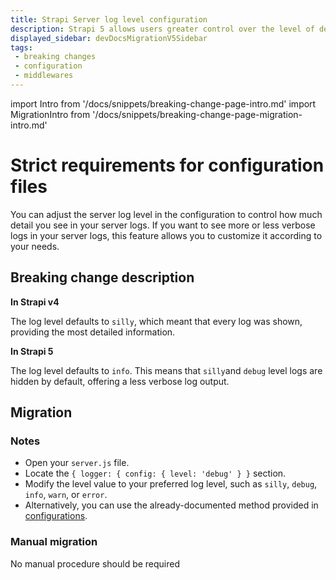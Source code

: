 ```yaml
---
title: Strapi Server log level configuration
description: Strapi 5 allows users greater control over the level of detail in of their server logs
displayed_sidebar: devDocsMigrationV5Sidebar
tags:
 - breaking changes
 - configuration
 - middlewares
---
```


import Intro from '/docs/snippets/breaking-change-page-intro.md'
import MigrationIntro from '/docs/snippets/breaking-change-page-migration-intro.md'

# Strict requirements for configuration files

You can adjust the server log level in the configuration to control how much detail you see in your server logs. If you want to see more or less verbose logs in your server logs, this feature allows you to customize it according to your needs.

<Intro />

## Breaking change description

<SideBySideContainer>

<SideBySideColumn>

**In Strapi v4**

The log level defaults to `silly`, which meant that every log was shown, providing the most detailed information.

</SideBySideColumn>

<SideBySideColumn>

**In Strapi 5**

The log level defaults to `info`. This means that `silly`and `debug` level logs are hidden by default, offering a less verbose log output.

</SideBySideColumn>

</SideBySideContainer>

## Migration

<MigrationIntro />

### Notes

- Open your `server.js` file.
- Locate the `{ logger: { config: { level: 'debug' } }` section.
- Modify the level value to your preferred log level, such as `silly`, `debug`, `info`, `warn`, or `error`.
- Alternatively, you can use the already-documented method provided in [configurations](/dev-docs/configurations/middlewares#logger).


### Manual migration

No manual procedure should be required

